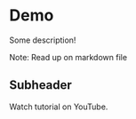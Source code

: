 # Demo 

Some description!

Note: Read up on markdown file

## Subheader

Watch tutorial on YouTube.